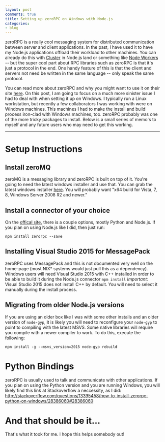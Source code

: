 ```yaml
---
layout: post
comments: true
title: Setting up zeroRPC on Windows with Node.js
categories:
- blog
---
```


zeroRPC is a really cool messaging system for distributed communication between server and client applications. In the past, I have used it to have my Node.js applications offload their workload
to other machines. You can already do this with [Cluster](https://nodejs.org/api/cluster.html) in Node.js land or something like [Node Workers](https://github.com/rvagg/node-worker-farm) -- but the super cool part about RPC libraries such as zeroRPC is that it's just a protocol in the end. One handy feature of this is that the client and servers not need be written in the same language -- only speak the same protocol.

You can read more about zeroRPC and why you might want to use it on their site [here](http://www.zerorpc.io/). On this post, I am going to focus on a much more sinister issue I had to deal with when setting it up on Windows. I typically run a Linux workstation, but recently a few collaborators I was working with were on Windows machines. This machines I had to make the install and build process iron-clad with Windows machines, too. zeroRPC probably was one of the more tricky packages to install. Below is a small series of memo's to myself and any future users who may need to get this working.

---

# Setup Instructions

## Install zeroMQ

zeroMQ is a messaging library and zeroRPC is built on top of it. You're going to need the latest windows installer and use that. You can grab the latest windows installer [here](http://zeromq.org/distro:microsoft-windows). You will probably want "x64 build for Vista, 7, 8, Windows Server 2008 R2 and newer."

## Install a connector of your choice

On the [offical site](http://www.zerorpc.io/), there is a couple options, mostly Python and Node.js. If you plan on using Node.js like I did, then just run:

```
npm install zerorpc --save
```

## Installing Visual Studio 2015 for MessagePack

zeroRPC uses MessagePack and this is not documented very well on the home-page (most NIX* systems would just pull this as a dependency). Windows users will need Visual Studio 2015 with C++ installed in order to be able to build it during the Node.js connector `npm install` *Important*: Visual Studio 2015 does not install C++ by default. You will need to select it manually during the install process.

## Migrating from older Node.js versions

If you are using an older box like I was with some other installs and an older version of `node-gyp`, it is likely you will need to reconfigure your `node-gyp` to point to compiling with the latest MSVS. Some native libraries will require you compile with a newer compiler to work. To do this, execute the following:

```
npm install -g --msvs_version=2015 node-gyp rebuild
```

# Python Bindings

zeroRPC is usually used to talk and communicate with other applications. If you plan on using the Python version and you are running Windows, you will likely find this link at Stackoverflow
a neccessity, as I did: http://stackoverflow.com/questions/13395458/how-to-install-zerorpc-python-on-windows/28386060#28386060

# And that should be it...

That's what it took for me. I hope this helps somebody out!
